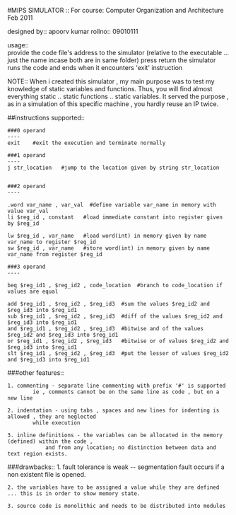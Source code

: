 #MIPS SIMULATOR :: 
For course: Computer Organization and Architecture
            Feb 2011
			
designed by::	 apoorv kumar 
	 rollno::     09010111

usage::		
	provide the code file's address to the simulator (relative to the executable ... just the name incase both are in same folder)
	press return
	the simulator runs the code and ends when it encounters 'exit' instruction

NOTE::
When i created this simulator , my main purpose was to test my knowledge of static variables and functions.
Thus, you will find almost everything static .. static functions .. static variables.
It served the purpose , as in a simulation of this specific machine , you hardly reuse an IP twice.

	
##instructions supported::

	###0 operand
	----
	exit	#exit the execution and terminate normally

	###1 operand
	----
	j str_location   #jump to the location given by string str_location


	###2 operand
	----
	
	.word var_name , var_val  #define variable var_name in memory with value var_val
	li $reg_id , constant  	#load immediate constant into register given by $reg_id
	
	lw $reg_id , var_name	#load word(int) in memory given by name var_name to register $reg_id
	sw $reg_id , var_name	#store word(int) in memory given by name var_name from register $reg_id

	###3 operand
	----
	
	beq $reg_id1 , $reg_id2 , code_location  #branch to code_location if values are equal
	
	add $reg_id1 , $reg_id2 , $reg_id3  #sum the values $reg_id2 and $reg_id3 into $reg_id1
	sub $reg_id1 , $reg_id2 , $reg_id3  #diff of the values $reg_id2 and $reg_id3 into $reg_id1
	and $reg_id1 , $reg_id2 , $reg_id3  #bitwise and of the values $reg_id2 and $reg_id3 into $reg_id1
	or $reg_id1 , $reg_id2 , $reg_id3   #bitwise or of values $reg_id2 and $reg_id3 into $reg_id1
	slt $reg_id1 , $reg_id2 , $reg_id3  #put the lesser of values $reg_id2 and $reg_id3 into $reg_id1
	
	
	
###other features::

	1. commenting - separate line commenting with prefix '#' is supported 
			ie , comments cannot be on the same line as code , but on a new line
	
	2. indentation - using tabs , spaces and new lines for indenting is allowed , they are neglected
			while execution
			
	3. inline definitions - the variables can be allocated in the memory (defined) within the code , 
				and from any location; no distinction between data and text region exists.
		

###drawbacks::
	1. fault tolerance is weak
		-- segmentation fault occurs if a non existent file is opened.
	
	2. the variables have to be assigned a value while they are defined ... this is in order to show memory state.
	
	3. source code is monolithic and needs to be distributed into modules 

	
	
	
